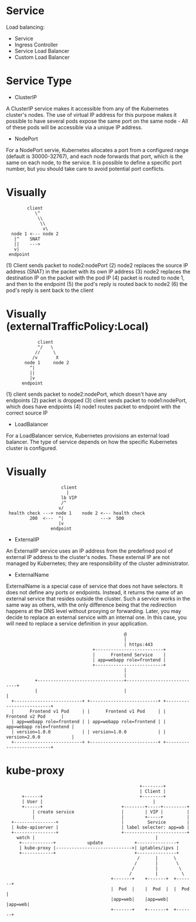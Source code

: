 # Service

Load balancing:

- Service
- Ingress Controller
- Service Load Balancer
- Custom Load Balancer

# Service Type

- ClusterIP

A ClusterIP service makes it accessible from any of the Kubernetes cluster's
nodes. The use of virtual IP address for this purpose makes it possible to have
several pods expose the same port on the same node - All of these pods will be
accessible via a unique IP address.

- NodePort

For a NodePort servie, Kubernetes allocates a port from a configured range
(default is 30000-32767), and each node forwards that port, which is the same on
each node, to the service. It is possible to define a specific port number, but
you should take care to avoid potential port conflicts.

Visually
========

```text
        client
           \^
            \\
             \\
              v\
  node 1 <--- node 2
   |^    SNAT
   ||    --->
   v|
 endpoint
```

(1) Client sends packet to node2:nodePort
(2) node2 replaces the source IP address (SNAT) in the packet with its own IP address
(3) node2 replaces the destination IP on the packet with the pod IP
(4) packet is routed to node 1, and then to the endpoint
(5) the pod's reply is routed back to node2
(6) the pod's reply is sent back to the client

Visually (externalTrafficPolicy:Local)
======================================

```text
            client
            ^/   \
           //     \
          /v       X
       node 1     node 2
         ^|
         ||
         |v
      endpoint
```

(1) client sends packet to node2:nodePort, which doesn't have any endpoints
(2) packet is dropped
(3) client sends packet to node1:nodePort, which does have endpoints
(4) node1 routes packet to endpoint with the correct source IP

- LoadBalancer

For a LoadBalancer service, Kubernetes provisions an external load balancer. The
type of service depends on how the specific Kubernetes cluster is configured.

Visually
========

```text
                     client
                       |
                     lb VIP
                     /^
                    v/
 health check ---> node 1    node 2 <--- health check
         200  <---  ^|              --->  500
                    |v
                 endpoint
```

- ExternalIP

An ExternalIP service uses an IP address from the predefined pool of external IP
address to the cluster's nodes. These external IP are not managed by Kubernetes;
they are responsibility of the cluster administrator.

- ExternalName

ExternalName is a special case of service that does not have selectors. It does
not define any ports or endpoints. Instead, it returns the name of an external
service that resides outside the cluster. Such a service works in the same way
as others, with the only difference being that the redirection happens at the
DNS level without proxying or forwarding. Later, you may decide to replace an
external service with an internal one. In this case, you will need to replace a
service definition in your application.

```text
                                             @
                                             |
                                             | https:443
                                 +--------------------------+
                                 |      Frontend Service    |
                                 | app=webapp role=frontend |
                                 +--------------------------+
                                             |
                                             |
           +---------------------------------+----------------------------+
           |                                 |                            |
  +--------------------------+ +--------------------------+ +--------------------------+
  |      Frontend v1 Pod     | |      Frontend v1 Pod     | |     Frontend v2 Pod      |
  | app=webapp role=frontend | | app=webapp role=frontend | | app=webapp role=frontend |
  | version=1.0.0            | | version=1.0.0            | | version=2.0.0            |
  +--------------------------+ +--------------------------+ +--------------------------+
```


# kube-proxy

```text
                                                   +--------+
                                                   | Client |
      +------+                                     +--------+
      | User |                                          |
      +------+                              +--------+-----+---------+
          | create service                  |        | VIP |         |
          |                                 |        +-----+         |
  +----------------+                        |         Service        |
  | kube-apiserver |                        | label selecter: app=wb |
  +----------------+                        +------------------------+
    watch |                                              |
     +------------+            update            +---------------+
     | kube-proxy |----------------------------->| iptables/ipvs |
     +------------+                              +---------------+
                                                  /      |      \
                                                 /       |       \
                                                /        |        \
                                               /         |         \
                                        +-------+    +-------+  +-------+
                                        |  Pod  |    |  Pod  |  |  Pod  |
                                        |app=web|    |app=web|  |app=web|
                                        +-------+    +-------+  +-------+
```
